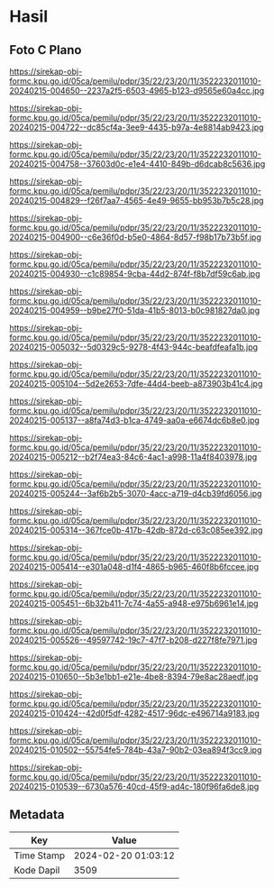 # Hasil

## Foto C Plano

https://sirekap-obj-formc.kpu.go.id/05ca/pemilu/pdpr/35/22/23/20/11/3522232011010-20240215-004650--2237a2f5-6503-4965-b123-d9565e60a4cc.jpg

https://sirekap-obj-formc.kpu.go.id/05ca/pemilu/pdpr/35/22/23/20/11/3522232011010-20240215-004722--dc85cf4a-3ee9-4435-b97a-4e8814ab9423.jpg

https://sirekap-obj-formc.kpu.go.id/05ca/pemilu/pdpr/35/22/23/20/11/3522232011010-20240215-004758--37603d0c-e1e4-4410-849b-d6dcab8c5636.jpg

https://sirekap-obj-formc.kpu.go.id/05ca/pemilu/pdpr/35/22/23/20/11/3522232011010-20240215-004829--f26f7aa7-4565-4e49-9655-bb953b7b5c28.jpg

https://sirekap-obj-formc.kpu.go.id/05ca/pemilu/pdpr/35/22/23/20/11/3522232011010-20240215-004900--c6e36f0d-b5e0-4864-8d57-f98b17b73b5f.jpg

https://sirekap-obj-formc.kpu.go.id/05ca/pemilu/pdpr/35/22/23/20/11/3522232011010-20240215-004930--c1c89854-9cba-44d2-874f-f8b7df59c6ab.jpg

https://sirekap-obj-formc.kpu.go.id/05ca/pemilu/pdpr/35/22/23/20/11/3522232011010-20240215-004959--b9be27f0-51da-41b5-8013-b0c981827da0.jpg

https://sirekap-obj-formc.kpu.go.id/05ca/pemilu/pdpr/35/22/23/20/11/3522232011010-20240215-005032--5d0329c5-9278-4f43-944c-beafdfeafa1b.jpg

https://sirekap-obj-formc.kpu.go.id/05ca/pemilu/pdpr/35/22/23/20/11/3522232011010-20240215-005104--5d2e2653-7dfe-44d4-beeb-a873903b41c4.jpg

https://sirekap-obj-formc.kpu.go.id/05ca/pemilu/pdpr/35/22/23/20/11/3522232011010-20240215-005137--a8fa74d3-b1ca-4749-aa0a-e6674dc6b8e0.jpg

https://sirekap-obj-formc.kpu.go.id/05ca/pemilu/pdpr/35/22/23/20/11/3522232011010-20240215-005212--b2f74ea3-84c6-4ac1-a998-11a4f8403978.jpg

https://sirekap-obj-formc.kpu.go.id/05ca/pemilu/pdpr/35/22/23/20/11/3522232011010-20240215-005244--3af6b2b5-3070-4acc-a719-d4cb39fd6056.jpg

https://sirekap-obj-formc.kpu.go.id/05ca/pemilu/pdpr/35/22/23/20/11/3522232011010-20240215-005314--367fce0b-417b-42db-872d-c63c085ee392.jpg

https://sirekap-obj-formc.kpu.go.id/05ca/pemilu/pdpr/35/22/23/20/11/3522232011010-20240215-005414--e301a048-d1f4-4865-b965-460f8b6fccee.jpg

https://sirekap-obj-formc.kpu.go.id/05ca/pemilu/pdpr/35/22/23/20/11/3522232011010-20240215-005451--6b32b411-7c74-4a55-a948-e975b6961e14.jpg

https://sirekap-obj-formc.kpu.go.id/05ca/pemilu/pdpr/35/22/23/20/11/3522232011010-20240215-005526--49597742-19c7-47f7-b208-d227f8fe7971.jpg

https://sirekap-obj-formc.kpu.go.id/05ca/pemilu/pdpr/35/22/23/20/11/3522232011010-20240215-010650--5b3e1bb1-e21e-4be8-8394-79e8ac28aedf.jpg

https://sirekap-obj-formc.kpu.go.id/05ca/pemilu/pdpr/35/22/23/20/11/3522232011010-20240215-010424--42d0f5df-4282-4517-96dc-e496714a9183.jpg

https://sirekap-obj-formc.kpu.go.id/05ca/pemilu/pdpr/35/22/23/20/11/3522232011010-20240215-010502--55754fe5-784b-43a7-90b2-03ea894f3cc9.jpg

https://sirekap-obj-formc.kpu.go.id/05ca/pemilu/pdpr/35/22/23/20/11/3522232011010-20240215-010539--6730a576-40cd-45f9-ad4c-180f96fa6de8.jpg


## Metadata

| Key        | Value               |
| ---------- | ------------------- |
| Time Stamp | 2024-02-20 01:03:12 |
| Kode Dapil | 3509                |



